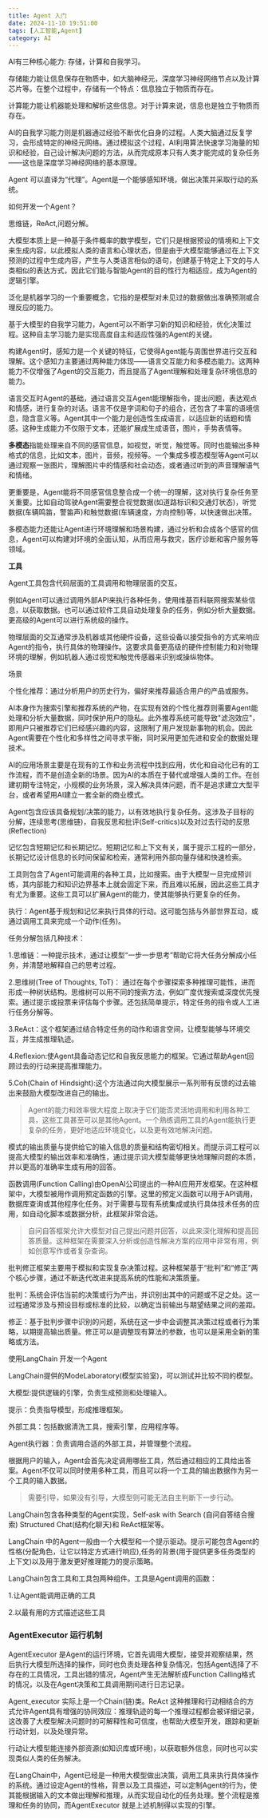 ```yaml
---
title: Agent 入门
date: 2024-11-10 19:51:00
tags: [人工智能,Agent]
category: AI
---
```


AI有三种核心能力: 存储，计算和自我学习。

存储能力能让信息保存在物质中，如大脑神经元，深度学习神经网络节点以及计算芯片等。在整个过程中，存储有一个特点：信息独立于物质而存在。

计算能力能让机器能处理和解析这些信息。对于计算来说，信息也是独立于物质而存在。

AI的自我学习能力则是机器通过经验不断优化自身的过程。人类大脑通过反复学习，会形成特定的神经元网络。通过模拟这个过程，AI利用算法快速学习海量的知识和经验，自己设计解决问题的方法，从而完成原本只有人类才能完成的复杂任务——这也是深度学习神经网络的基本原理。

Agent 可以直译为“代理”。Agent是一个能够感知环境，做出决策并采取行动的系统。





如何开发一个Agent？

思维链，ReAct,问题分解。

大模型本质上是一种基于条件概率的数学模型，它们只是根据预设的情境和上下文来生成内容，以此模拟人类的语言和心理状态，但是由于大模型能够通过在上下文预测的过程中生成内容，产生与人类语言相似的语句，创建基于特定上下文的与人类相似的表达方式，因此它们能与智能Agent的目的性行为相适应，成为Agent的逻辑引擎。

泛化是机器学习的一个重要概念，它指的是模型对未见过的数据做出准确预测或合理反应的能力。

基于大模型的自我学习能力，Agent可以不断学习新的知识和经验，优化决策过程。这种自主学习能力是实现高度自主和适应性强的Agent的关键。



构建Agent时，感知力是一个关键的特征，它使得Agent能与周围世界进行交互和理解。这个感知力主要通过两种能力体现——语言交互能力和多模态能力。这两种能力不仅增强了Agent的交互能力，而且提高了Agent理解和处理复杂环境信息的能力。

语言交互时Agent的基础，通过语言交互Agent能理解指令，提出问题，表达观点和情感，进行复杂的对话。语言不仅是字词和句子的组合，还包含了丰富的语境信息，隐含意义等。Agent其中一个能力是创造性生成语言，以适应新的话题和情感。这种生成能力不仅限于文本，还能扩展成生成语音，图片，手势表情等。

**多模态**指能处理来自不同的感官信息，如视觉，听觉，触觉等。同时也能输出多种格式的信息，比如文本，图片，音频，视频等。一个集成多模态模型等Agent可以通过观察一张图片，理解图片中的情感和社会动态，或者通过听到的声音理解语气和情绪。

更重要是，Agent能将不同感官信息整合成一个统一的理解，这对执行复杂任务至关重要。比如自动驾驶Agent需要整合视觉数据(如道路标识和交通灯状态)，听觉数据(车辆鸣笛，警笛声)和触觉数据(车辆速度，方向控制)等，以快速做出决策。

多模态能力还能让Agent进行环境理解和场景构建，通过分析和合成各个感官的信息，Agent可以构建对环境的全面认知，从而应用与救灾，医疗诊断和客户服务等领域。



**工具**

Agent工具包含代码层面的工具调用和物理层面的交互。

例如Agent可以通过调用外部API来执行各种任务，使用维基百科联网搜索某些信息，以获取数据。也可以通过软件工具自动处理复杂的任务，例如分析大量数据。更高级的Agent可以进行系统级的操作。

物理层面的交互通常涉及机器或其他硬件设备，这些设备以接受指令的方式来响应Agent的指令，执行具体的物理操作。这要求具备更高级的硬件控制能力和对物理环境的理解，例如机器人通过视觉和触觉传感器来识别或操纵物体。



场景

个性化推荐：通过分析用户的历史行为，偏好来推荐最适合用户的产品或服务。

AI本身作为搜索引擎和推荐系统的产物，在实现有效的个性化推荐则需要Agent能处理和分析大量数据，同时保护用户的隐私。此外推荐系统可能导致"滤泡效应"，即用户只被推荐它们已经感兴趣的内容，这限制了用户发现新事物的机会。因此Agent需要在个性化和多样性之间寻求平衡，同时采用更加先进和安全的数据处理技术。



AI的应用场景主要是在现有的工作和业务流程中找到应用，优化和自动化已有的工作流程，而不是创造全新的场景。因为AI的本质在于替代或增强人类的工作。在创建初期专注特定，小规模的业务场景，深入解决具体问题，而不是追求建立大型平台，或者希望用AI建立一套全新的商业模式。



Agent包含应该具备规划/决策的能力，以有效地执行复杂任务。这涉及子目标的分解，连续思考(思维链)，自我反思和批评(Self-critics)以及对过去行动的反思(Reflection)

记忆包含短期记忆和长期记忆。短期记忆和上下文有关，属于提示工程的一部分，长期记忆设计信息的长时间保留和检索，通常利用外部向量存储和快速检索。

工具则包含了Agent可能调用的各种工具，比如搜索。由于大模型一旦完成预训练，其内部能力和知识边界基本上就会固定下来，而且难以拓展，因此这些工具才有尤为重要。这些工具可以扩展Agent的能力，使其能够执行更复杂的任务。

执行：Agent基于规划和记忆来执行具体的行动。这可能包括与外部世界互动，或通过调用工具来完成一个动作(任务)。



任务分解包括几种技术：

1.思维链：一种提示技术，通过让模型“一步一步思考”帮助它将大任务分解成小任务，并清楚地解释自己的思考过程。

2.思维树(Tree of Thoughts, ToT)： 通过在每个步骤探索多种推理可能性，进而形成一种树状结构。思维树可以用不同的搜索方法，例如广度优搜索或深度优先搜索。通过提示或投票来评估每个步骤。还包括简单提示，特定任务的指令或人工进行任务分解等。

3.ReAct：这个框架通过结合特定任务的动作和语言空间，让模型能够与环境交互，并生成推理轨迹。

4.Reflexion:使Agent具备动态记忆和自我反思能力的框架。它通过帮助Agent回顾过去的行动来提高推理能力。

5.Coh(Chain of Hindsight):这个方法通过向大模型展示一系列带有反馈的过去输出来鼓励大模型改进自己的输出。



> Agent的能力和效率很大程度上取决于它们能否灵活地调用和利用各种工具，这些工具甚至可以是其他Agent。一个熟练调用工具的Agent能执行更复杂的任务，更好地适应环境变化，以及更有效地解决问题。



模式的输出质量与提供给它的输入信息的质量和结构密切相关。而提示词工程可以提高大模型的输出效率和准确性，通过提示词大模型能够更快地理解问题的本质，并以更高的准确率生成有用的回答。



函数调用(Function Calling)由OpenAI公司提出的一种AI应用开发框架。在这种框架中，大模型被用作调用预定函数的引擎。这里的预定义函数可以用于API调用，数据库查询或其他程序化任务。对于需要与现有系统集成或执行具体技术任务的应用，如自动化脚本或数据分析，此框架非常合适。

> 自问自答框架允许大模型对自己提出问题并回答，以此来深化理解和提高回答质量。这种框架在需要深入分析或创造性解决方案的应用中非常有用，例如创意写作或者复杂查询。

批判修正框架主要用于模拟和实现复杂决策过程。这种框架基于“批判”和“修正”两个核心步骤，通过不断迭代改进来提高系统的性能和决策质量。

批判：系统会评估当前的决策或行为产出，并识别出其中的问题或不足之处。这一过程通常涉及与预设目标或标准的比较，以确定当前输出与期望结果之间的差距。

修正：基于批判步骤中识别的问题，系统在这一步中会调整其决策过程或者行为策略，以期提高输出质量。修正可以是调整现有算法的参数，也可以是采用全新的策略或方法。





使用LangChain 开发一个Agent

LangChain提供的ModeLaboratory(模型实验室)，可以测试并比较不同的模型。

大模型:提供逻辑的引擎，负责生成预测和处理输入。

提示：负责指导模型，形成推理框架。

外部工具：包括数据清洗工具，搜索引擎，应用程序等。

Agent执行器：负责调用合适的外部工具，并管理整个流程。

根据用户的输入，Agent会首先决定调用哪些工具，然后通过相应的工具给出答案。Agent不仅可以同时使用多种工具，而且可以将一个工具的输出数据作为另一个工具的输入数据。

> 需要引导，如果没有引导，大模型则可能无法自主判断下一步行动。

LangChain包含各种类型的Agent实现，Self-ask with Search (自问自答结合搜索) Structured Chat(结构化聊天)和 ReAct框架等。

LangChain 中的Agent一般由一个大模型和一个提示驱动。提示可能包含Agent的性格(分配角色，让它以特定方式进行响应),任务的背景(用于提供更多任务类型的上下文)以及用于激发更好推理能力的提示策略。

LangChain包含工具和工具包两种组件。工具是Agent调用的函数：

1.让Agent能调用正确的工具

2.以最有用的方式描述这些工具





### AgentExecutor 运行机制

AgentExecutor 是Agent的运行环境，它首先调用大模型，接受并观察结果，然后执行大模型所选择的操作，同时也负责处理各种复杂情况，包括Agent选择了不存在的工具情况，工具出错的情况，Agent产生无法解析成Function Calling格式的情况，以及在Agent决策和工具调用期间进行日志记录。

Agent_executor 实际上是一个Chain(链)类。ReAct 这种推理和行动相结合的方式允许Agent具有增强的协同效应：推理轨迹的每一个推理过程都会被详细记录，这改善了大模型解决问题时的可解释性和可信度，也帮助大模型开发，跟踪和更新行动计划，以及处理异常。

行动让大模型能连接外部资源(如知识库或环境)，以获取额外信息，同时也可以实现类似人类的任务解决。

在LangChain中，Agent已经是一种用大模型做出决策，调用工具来执行具体操作的系统。通过设定Agent的性格，背景以及工具描述，可以定制Agent的行为，使其能根据输入的文本做出理解和推理，从而实现自动化的任务处理。整个流程是推理和任务的协同，而AgentExecutor 就是上述机制得以实现的引擎。











